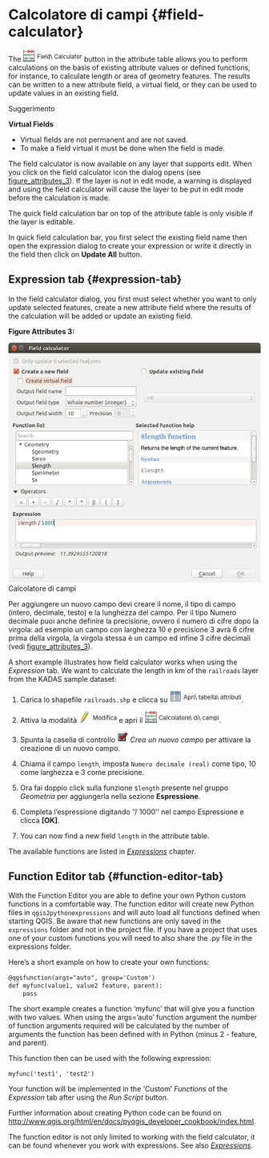 # Calcolatore di campi {#field-calculator}

The <a href="../../images/mActionCalculateField.png" class="reference internal"><img src="../../images/mActionCalculateField.png" alt="mActionCalculateField" /></a> <sup>Field\\ Calculator</sup> button in the attribute table allows you to perform calculations on the basis of existing attribute values or defined functions, for instance, to calculate length or area of geometry features. The results can be written to a new attribute field, a virtual field, or they can be used to update values in an existing field.

Suggerimento

**Virtual Fields**

-   Virtual fields are not permanent and are not saved.
-   To make a field virtual it must be done when the field is made.

The field calculator is now available on any layer that supports edit. When you click on the field calculator icon the dialog opens (see <a href="#figure-attributes-3" class="reference internal">figure_attributes_3</a>). If the layer is not in edit mode, a warning is displayed and using the field calculator will cause the layer to be put in edit mode before the calculation is made.

The quick field calculation bar on top of the attribute table is only visible if the layer is editable.

In quick field calculation bar, you first select the existing field name then open the expression dialog to create your expression or write it directly in the field then click on **Update All** button.

## Expression tab {#expression-tab}

In the field calculator dialog, you first must select whether you want to only update selected features, create a new attribute field where the results of the calculation will be added or update an existing field.

**Figure Attributes 3:**

![](../../images/fieldcalculator.png)
Calcolatore di campi 

Per aggiungere un nuovo campo devi creare il nome, il tipo di campo (intero, decimale, testo) e la lunghezza del campo. Per il tipo Numero decimale puoi anche definire la precisione, ovvero il numero di cifre dopo la virgola: ad esempio un campo con larghezza 10 e precisione 3 avrà 6 cifre prima della virgola, la virgola stessa è un campo ed infine 3 cifre decimali (vedi <a href="#figure-attributes-3" class="reference internal">figure_attributes_3</a>).

A short example illustrates how field calculator works when using the *Expression* tab. We want to calculate the length in km of the `railroads` layer from the KADAS sample dataset:

1.  Carica lo shapefile `railroads.shp` e clicca su <a href="../../images/mActionOpenTable.png" class="reference internal"><img src="../../images/mActionOpenTable.png" alt="mActionOpenTable" /></a> <sup>Apri\\ tabella\\ attributi</sup>.

2.  Attiva la modalità <a href="../../images/mActionToggleEditing.png" class="reference internal"><img src="../../images/mActionToggleEditing.png" alt="mActionToggleEditing" /></a> <sup>Modifica</sup> e apri il <a href="../../images/mActionCalculateField.png" class="reference internal"><img src="../../images/mActionCalculateField.png" alt="mActionCalculateField" /></a> <sup>Calcolatore\\ di\\ campi</sup>.

3.  Spunta la casella di controllo <a href="../../images/checkbox.png" class="reference internal"><img src="../../images/checkbox.png" alt="checkbox" /></a> *Crea un nuovo campo* per attivare la creazione di un nuovo campo.

4.  Chiama il campo `length`, imposta `Numero decimale (real)` come tipo, 10 come larghezza e 3 come precisione.

5.  Ora fai doppio click sulla funzione `$length` presente nel gruppo *Geometria* per aggiungerla nella sezione **Espressione**.

6.  Completa l’espressione digitando ‘’/ 1000’’ nel campo Espressione e clicca **\[OK\]**.

7.  You can now find a new field `length` in the attribute table.

The available functions are listed in <a href="expression.html#vector-expressions" class="reference internal"><em>Expressions</em></a> chapter.

## Function Editor tab {#function-editor-tab}

With the Function Editor you are able to define your own Python custom functions in a comfortable way. The function editor will create new Python files in `qgis2pythonexpressions` and will auto load all functions defined when starting QGIS. Be aware that new functions are only saved in the `expressions` folder and not in the project file. If you have a project that uses one of your custom functions you will need to also share the .py file in the expressions folder.

Here’s a short example on how to create your own functions:

    @qgsfunction(args="auto", group='Custom')
    def myfunc(value1, value2 feature, parent):
        pass

The short example creates a function ‘myfunc’ that will give you a function with two values. When using the args=’auto’ function argument the number of function arguments required will be calculated by the number of arguments the function has been defined with in Python (minus 2 - feature, and parent).

This function then can be used with the following expression:

    myfunc('test1', 'test2')

Your function will be implemented in the ‘Custom’ *Functions* of the *Expression* tab after using the *Run Script* button.

Further information about creating Python code can be found on <a href="http://www.qgis.org/html/en/docs/pyqgis_developer_cookbook/index.html" class="uri" class="reference external">http://www.qgis.org/html/en/docs/pyqgis_developer_cookbook/index.html</a>.

The function editor is not only limited to working with the field calculator, it can be found whenever you work with expressions. See also <a href="expression.html#vector-expressions" class="reference internal"><em>Expressions</em></a>.




